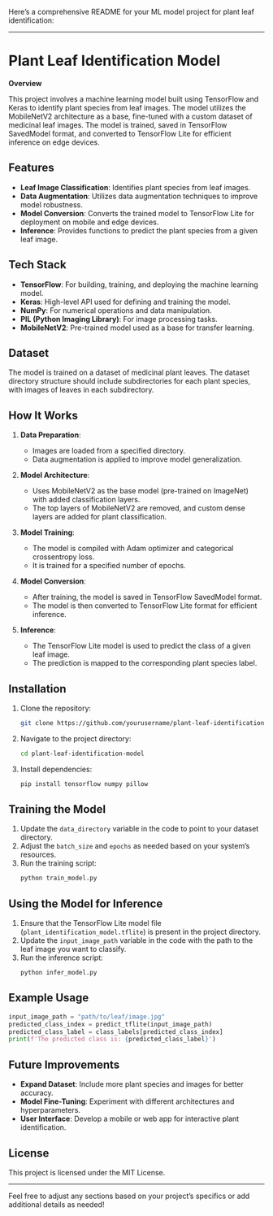 Here’s a comprehensive README for your ML model project for plant leaf identification:

---

# Plant Leaf Identification Model

**Overview**

This project involves a machine learning model built using TensorFlow and Keras to identify plant species from leaf images. The model utilizes the MobileNetV2 architecture as a base, fine-tuned with a custom dataset of medicinal leaf images. The model is trained, saved in TensorFlow SavedModel format, and converted to TensorFlow Lite for efficient inference on edge devices.

## Features

- **Leaf Image Classification**: Identifies plant species from leaf images.
- **Data Augmentation**: Utilizes data augmentation techniques to improve model robustness.
- **Model Conversion**: Converts the trained model to TensorFlow Lite for deployment on mobile and edge devices.
- **Inference**: Provides functions to predict the plant species from a given leaf image.

## Tech Stack

- **TensorFlow**: For building, training, and deploying the machine learning model.
- **Keras**: High-level API used for defining and training the model.
- **NumPy**: For numerical operations and data manipulation.
- **PIL (Python Imaging Library)**: For image processing tasks.
- **MobileNetV2**: Pre-trained model used as a base for transfer learning.

## Dataset

The model is trained on a dataset of medicinal plant leaves. The dataset directory structure should include subdirectories for each plant species, with images of leaves in each subdirectory.

## How It Works

1. **Data Preparation**:
   - Images are loaded from a specified directory.
   - Data augmentation is applied to improve model generalization.

2. **Model Architecture**:
   - Uses MobileNetV2 as the base model (pre-trained on ImageNet) with added classification layers.
   - The top layers of MobileNetV2 are removed, and custom dense layers are added for plant classification.

3. **Model Training**:
   - The model is compiled with Adam optimizer and categorical crossentropy loss.
   - It is trained for a specified number of epochs.

4. **Model Conversion**:
   - After training, the model is saved in TensorFlow SavedModel format.
   - The model is then converted to TensorFlow Lite format for efficient inference.

5. **Inference**:
   - The TensorFlow Lite model is used to predict the class of a given leaf image.
   - The prediction is mapped to the corresponding plant species label.

## Installation

1. Clone the repository:
   ```bash
   git clone https://github.com/yourusername/plant-leaf-identification-model.git
   ```

2. Navigate to the project directory:
   ```bash
   cd plant-leaf-identification-model
   ```

3. Install dependencies:
   ```bash
   pip install tensorflow numpy pillow
   ```

## Training the Model

1. Update the `data_directory` variable in the code to point to your dataset directory.
2. Adjust the `batch_size` and `epochs` as needed based on your system’s resources.
3. Run the training script:
   ```bash
   python train_model.py
   ```

## Using the Model for Inference

1. Ensure that the TensorFlow Lite model file (`plant_identification_model.tflite`) is present in the project directory.
2. Update the `input_image_path` variable in the code with the path to the leaf image you want to classify.
3. Run the inference script:
   ```bash
   python infer_model.py
   ```

## Example Usage

```python
input_image_path = "path/to/leaf/image.jpg"
predicted_class_index = predict_tflite(input_image_path)
predicted_class_label = class_labels[predicted_class_index]
print(f'The predicted class is: {predicted_class_label}')
```

## Future Improvements

- **Expand Dataset**: Include more plant species and images for better accuracy.
- **Model Fine-Tuning**: Experiment with different architectures and hyperparameters.
- **User Interface**: Develop a mobile or web app for interactive plant identification.

## License

This project is licensed under the MIT License.

---

Feel free to adjust any sections based on your project’s specifics or add additional details as needed!
